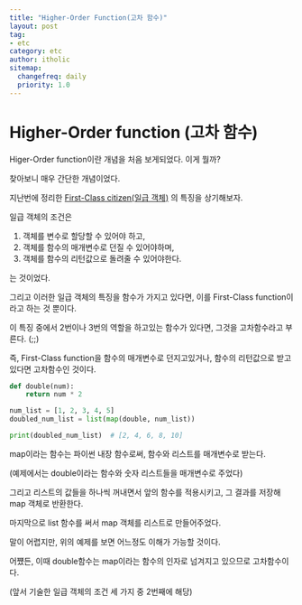 ```yaml
---
title: "Higher-Order Function(고차 함수)"
layout: post
tag:
- etc
category: etc
author: itholic
sitemap:
  changefreq: daily
  priority: 1.0
---
```


# Higher-Order function (고차 함수)

Higer-Order function이란 개념을 처음 보게되었다. 이게 뭘까?

찾아보니 매우 간단한 개념이었다.

지난번에 정리한 <a href="https://itholic.github.io/etc-first-class-citizen/" target="_blank">First-Class citizen(일급 객체)</a> 의 특징을 상기해보자. 

일급 객체의 조건은 

1. 객체를 변수로 할당할 수 있어야 하고,
2. 객체를 함수의 매개변수로 던질 수 있어야하며,
3. 객체를 함수의 리턴값으로 돌려줄 수 있어야한다.

는 것이었다.

그리고 이러한 일급 객체의 특징을 함수가 가지고 있다면, 이를 First-Class function이라고 하는 것 뿐이다.

이 특징 중에서 2번이나 3번의 역할을 하고있는 함수가 있다면, 그것을 고차함수라고 부른다. (;;)

즉, First-Class function을 함수의 매개변수로 던지고있거나, 함수의 리턴값으로 받고있다면 고차함수인 것이다.

```python
def double(num):
    return num * 2

num_list = [1, 2, 3, 4, 5]
doubled_num_list = list(map(double, num_list))

print(doubled_num_list)  # [2, 4, 6, 8, 10]
```

map이라는 함수는 파이썬 내장 함수로써, 함수와 리스트를 매개변수로 받는다.

(예제에서는 double이라는 함수와 숫자 리스트들을 매개변수로 주었다)

그리고 리스트의 값들을 하나씩 꺼내면서 앞의 함수를 적용시키고, 그 결과를 저장해 map 객체로 반환한다.

마지막으로 list 함수를 써서 map 객체를 리스트로 만들어주었다.

말이 어렵지만, 위의 예제를 보면 어느정도 이해가 가능할 것이다.

어쩄든, 이때 double함수는 map이라는 함수의 인자로 넘겨지고 있으므로 고차함수이다.

(앞서 기술한 일급 객체의 조건 세 가지 중 2번째에 해당)
